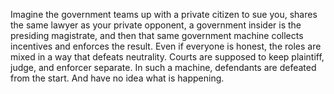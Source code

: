Imagine the government teams up with a private citizen to sue you, shares the same lawyer as your private opponent, a government insider is the presiding magistrate, and then that same government machine collects incentives and enforces the result. Even if everyone is honest, the roles are mixed in a way that defeats neutrality. Courts are supposed to keep plaintiff, judge, and enforcer separate. In such a machine, defendants are defeated from the start. And have no idea what is happening.
